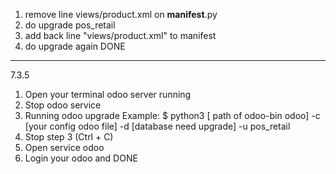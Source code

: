 1) remove line views/product.xml on __manifest__.py
2) do upgrade pos_retail 
3) add back line "views/product.xml" to manifest
4) do upgrade again 
DONE

---------------------------
7.3.5
1) Open your terminal odoo server running
2) Stop odoo service
3) Running odoo upgrade 
Example: $ python3 [ path of odoo-bin odoo] -c [your config odoo file] -d [database need upgrade] -u pos_retail
4) Stop step 3 (Ctrl + C)
5) Open service odoo
6) Login your odoo and DONE